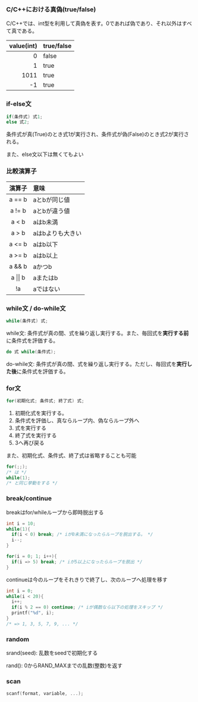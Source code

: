 ### C/C++における真偽(true/false)

C/C++では、int型を利用して真偽を表す。0であれば偽であり、それ以外はすべて真である。

| value(int) | true/false |
| ---: | :--- |
| 0 | false |
| 1 | true |
| 1011 | true |
| -1 | true |

### if-else文

```c
if(条件式) 式1;
else 式2;
```

条件式が真(True)のとき式1が実行され、条件式が偽(False)のとき式2が実行される。

また、else文以下は無くてもよい

### 比較演算子

| 演算子 | 意味 |
|:---:|:---|
| a == b | aとbが同じ値 |
| a != b | aとbが違う値 |
| a < b | aはb未満 |
| a > b | aはbよりも大きい |
| a <= b | aはb以下 |
| a >= b | aはb以上 |
| a && b | aかつb |
| a \|\| b | aまたはb |
| !a | aではない |

### while文 / do-while文

```c
while(条件式) 式;
```

while文: 条件式が真の間、式を繰り返し実行する。また、毎回式を**実行する前**に条件式を評価する。

```c
do 式 while(条件式);
```

do-while文: 条件式が真の間、式を繰り返し実行する。ただし、毎回式を**実行した後**に条件式を評価する。

### for文

```c
for(初期化式; 条件式; 終了式) 式;
```

1. 初期化式を実行する。
2. 条件式を評価し、真ならループ内、偽ならループ外へ
3. 式を実行する
4. 終了式を実行する
5. 3へ再び戻る

また、初期化式、条件式、終了式は省略することも可能

```c
for(;;);
/* は */
while(1);
/* と同じ挙動をする */
```

### break/continue

breakはfor/whileループから即時脱出する

```c
int i = 10;
while(1){
  if(i < 0) break; /* iが0未満になったらループを脱出する。 */
  i--;
}

for(i = 0; 1; i++){
  if(i => 5) break; /* iが5以上になったらループを脱出 */
}
```

continueは今のループをそれきりで終了し、次のループへ処理を移す

```c
int i = 0;
while(i < 20){
  i++;
  if(i % 2 == 0) continue; /* iが偶数なら以下の処理をスキップ */
  printf("%d", i);
}
/* => 1, 3, 5, 7, 9, ... */
```

### random

srand(seed): 乱数をseedで初期化する

rand(): 0からRAND_MAXまでの乱数(整数)を返す

### scan

```c
scanf(format, variable, ...);
```


